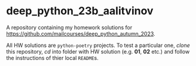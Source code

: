 # deep_python_23b_aalitvinov

A repository containing my homework solutions for <https://github.com/mailcourses/deep_python_autumn_2023>.

All HW solutions are `python-poetry` projects. To test a particular one, _clone_ this repository, _cd_ into folder
with HW solution (e.g. **01**, **02** etc.) and follow the instructions of thier local `README`s.
